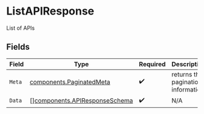 # ListAPIResponse

List of APIs


## Fields

| Field                                                                          | Type                                                                           | Required                                                                       | Description                                                                    |
| ------------------------------------------------------------------------------ | ------------------------------------------------------------------------------ | ------------------------------------------------------------------------------ | ------------------------------------------------------------------------------ |
| `Meta`                                                                         | [components.PaginatedMeta](../../models/components/paginatedmeta.md)           | :heavy_check_mark:                                                             | returns the pagination information                                             |
| `Data`                                                                         | [][components.APIResponseSchema](../../models/components/apiresponseschema.md) | :heavy_check_mark:                                                             | N/A                                                                            |